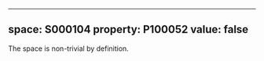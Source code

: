   ---
  space: S000104
  property: P100052
  value: false
  ---
  
  The space is non-trivial by definition.
